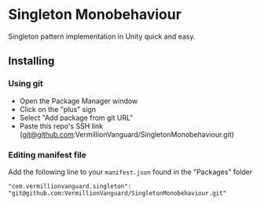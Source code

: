 # Singleton Monobehaviour

Singleton pattern implementation in Unity quick and easy.

## Installing

### Using git

- Open the Package Manager window
- Click on the "plus" sign
- Select "Add package from git URL"
- Paste this repo's SSH link (<git@github.com>:VermillionVanguard/SingletonMonobehaviour.git)

### Editing manifest file

Add the following line to your `manifest.json` found in the "Packages" folder

`"com.vermillionvanguard.singleton": "git@github.com:VermillionVanguard/SingletonMonobehaviour.git"`
